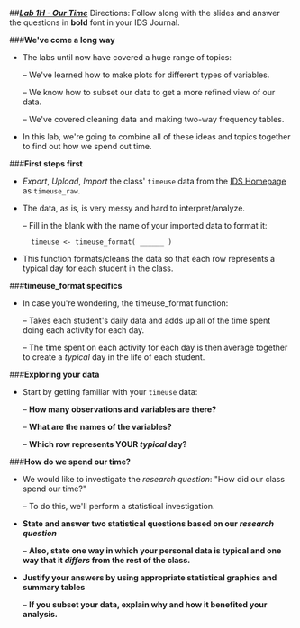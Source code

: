 ##***<u>Lab 1H - Our Time</u>***
Directions: Follow along with the slides and answer the questions in **bold** font in your IDS Journal.

###**We've come a long way**

* The labs until now have covered a huge range of topics:

    – We've learned how to make plots for different types of variables.

    – We know how to subset our data to get a more refined view of our data.

    – We've covered cleaning data and making two-way frequency tables.

* In this lab, we're going to combine all of these ideas and topics together to find out how we
spend out time.

###**First steps first**

* *Export*, *Upload*, *Import* the class' ```timeuse``` data from the <u>IDS Homepage</u> as ```timeuse_raw```.

* The data, as is, is very messy and hard to interpret/analyze.

    – Fill in the blank with the name of your imported data to format it:

        timeuse <- timeuse_format( ______ )

* This function formats/cleans the data so that each row represents a typical day for each student in the class.

###**timeuse_format specifics**

* In case you're wondering, the timeuse_format function:

    – Takes each student's daily data and adds up all of the time spent doing each activity for each day.

    – The time spent on each activity for each day is then average together to create a *typical* day in the life of each student.

###**Exploring your data**

* Start by getting familiar with your ```timeuse``` data:

    – **How many observations and variables are there?**

    – **What are the names of the variables?**

    – **Which row represents YOUR *typical* day?**

###**How do we spend our time?**

* We would like to investigate the *research question*: "How did our class spend our time?"

    – To do this, we'll perform a statistical investigation.

* **State and answer two statistical questions based on our *research question***

    – **Also, state one way in which your personal data is typical and one way that it
    *differs* from the rest of the class.**

* **Justify your answers by using appropriate statistical graphics and summary tables**

    – **If you subset your data, explain why and how it benefited your analysis.**
